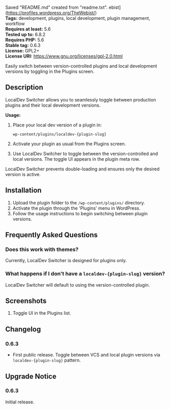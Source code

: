 Saved "README.md" created from "readme.txt".
ebist](https://profiles.wordpress.org/TheWebist/)  
**Tags:** development, plugins, local development, plugin management, workflow  
**Requires at least:** 5.6  
**Tested up to:** 6.8.2  
**Requires PHP:** 5.6  
**Stable tag:** 0.6.3  
**License:** GPL2+  
**License URI:** https://www.gnu.org/licenses/gpl-2.0.html  

Easily switch between version-controlled plugins and local development versions by toggling in the Plugins screen.

## Description ##

LocalDev Switcher allows you to seamlessly toggle between production plugins and their local development versions.

**Usage:**

1. Place your local dev version of a plugin in:
   
   `wp-content/plugins/localdev-{plugin-slug}`

2. Activate your plugin as usual from the Plugins screen.
3. Use LocalDev Switcher to toggle between the version-controlled and local versions. The toggle UI appears in the plugin meta row.

LocalDev Switcher prevents double-loading and ensures only the desired version is active.

## Installation ##

1. Upload the plugin folder to the `/wp-content/plugins/` directory.
2. Activate the plugin through the 'Plugins' menu in WordPress.
3. Follow the usage instructions to begin switching between plugin versions.

## Frequently Asked Questions ##

### Does this work with themes? ###

Currently, LocalDev Switcher is designed for plugins only.

### What happens if I don't have a `localdev-{plugin-slug}` version? ###

LocalDev Switcher will default to using the version-controlled plugin.

## Screenshots ##

1. Toggle UI in the Plugins list.

## Changelog ##

### 0.6.3 ###
* First public release. Toggle between VCS and local plugin versions via `localdev-{plugin-slug}` pattern.

## Upgrade Notice ##

### 0.6.3 ###
Initial release.

